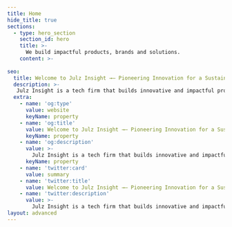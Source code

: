 ```yaml
---
title: Home
hide_title: true
sections:
  - type: hero_section
    section_id: hero
    title: >-
      We build impactful products, brands and solutions.
    content: >- 
    
seo:
  title: Welcome to Julz Insight →— Pioneering Innovation for a Sustainable Future
  description: >-
   Julz Insight is a tech firm that builds innovative and impactful products, brands and solutions. From conception to market dominance. Turning ideas into reality. Pioneering Innovation for a Sustainable Future
  extra:
    - name: 'og:type'
      value: website
      keyName: property
    - name: 'og:title'
      value: Welcome to Julz Insight →— Pioneering Innovation for a Sustainable Future
      keyName: property
    - name: 'og:description'
      value: >-
        Julz Insight is a tech firm that builds innovative and impactful products, brands and solutions. From conception to market dominance. Turning ideas into reality. Pioneering Innovation for a Sustainable Future
      keyName: property
    - name: 'twitter:card'
      value: summary
    - name: 'twitter:title'
      value: Welcome to Julz Insight →— Pioneering Innovation for a Sustainable Future
    - name: 'twitter:description'
      value: >-
        Julz Insight is a tech firm that builds innovative and impactful products, brands and solutions. From conception to market dominance. Turning ideas into reality. Pioneering Innovation for a Sustainable Future
layout: advanced
---
```

